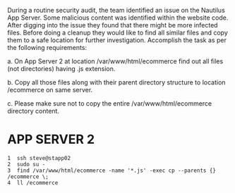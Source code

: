 During a routine security audit, the team identified an issue on the Nautilus App Server. Some malicious content was identified within the website code. After digging into the issue they found that there might be more infected files. Before doing a cleanup they would like to find all similar files and copy them to a safe location for further investigation. Accomplish the task as per the following requirements:



a. On App Server 2 at location /var/www/html/ecommerce find out all files (not directories) having .js extension.

b. Copy all those files along with their parent directory structure to location /ecommerce on same server.

c. Please make sure not to copy the entire /var/www/html/ecommerce directory content.

APP SERVER 2
============
    1  ssh steve@stapp02
    2  sudo su -
    3  find /var/www/html/ecommerce -name '*.js' -exec cp --parents {} /ecommerce \;
    4  ll /ecommerce
